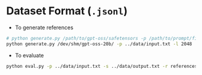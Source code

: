 # Dataset Format (`.jsonl`)

- To generate references

```bash
# python generate.py /path/to/gpt-oss/safetensors -p /path/to/prompt/file -l max_new_tokens
python generate.py /dev/shm/gpt-oss-20b/ -p ../data/input.txt -l 2048 
```

- To evaluate

```bash
python eval.py -p ../data/input.txt -s ../data/output.txt -r references/refs_fp32.txt
```

